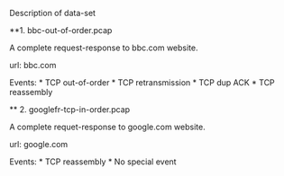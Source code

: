 Description of data-set


**1. bbc-out-of-order.pcap

A complete request-response to bbc.com website.

url: bbc.com

Events: 
	* TCP out-of-order 
	* TCP retransmission
	* TCP dup ACK
    * TCP reassembly

** 2. googlefr-tcp-in-order.pcap

A complete requet-response to google.com website.

url: google.com

Events: 
	* TCP reassembly
	* No special event
